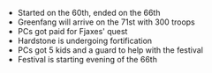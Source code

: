 * Started on the 60th, ended on the 66th
* Greenfang will arrive on the 71st with 300 troops
* PCs got paid for Fjaxes' quest
* Hardstone is undergoing fortification
* PCs got 5 kids and a guard to help with the festival
* Festival is starting evening of the 66th
